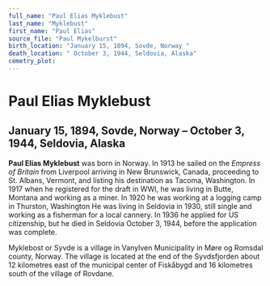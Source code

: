 ```yaml
---
full_name: "Paul Elias Myklebust"
last_name: "Myklebust"
first_name: "Paul Elias"
source_file: "Paul Mykelburst"
birth_location: "January 15, 1894, Sovde, Norway "
death_location: " October 3, 1944, Seldovia, Alaska"
cemetry_plot: 
---
```

# Paul Elias Myklebust

## January 15, 1894, Sovde, Norway – October 3, 1944, Seldovia, Alaska

**Paul Elias Myklebust** was born in Norway. In 1913 he sailed on the
*Empress of Britain* from Liverpool arriving in New Brunswick, Canada,
proceeding to St. Albans, Vermont, and listing his destination as
Tacoma, Washington. In 1917 when he registered for the draft in WWI, he
was living in Butte, Montana and working as a miner. In 1920 he was
working at a logging camp in Thurston, Washington He was living in
Seldovia in 1930, still single and working as a fisherman for a local
cannery. In 1936 he applied for US citizenship, but he died in Seldovia
October 3, 1944, before the application was complete.

Myklebost or Syvde is a village in Vanylven Municipality in Møre og
Romsdal county, Norway. The village is located at the end of the
Syvdsfjorden about 12 kilometres east of the municipal center of
Fiskåbygd and 16 kilometres south of the village of Rovdane.
